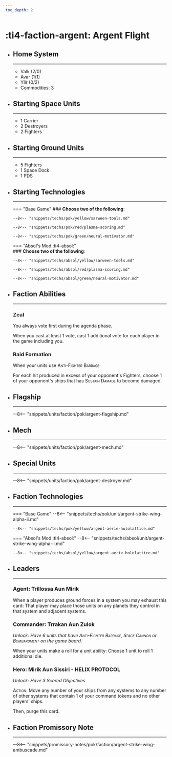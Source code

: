 ```yaml
---
toc_depth: 2
---
```


# :ti4-faction-argent: Argent Flight

<div class="grid cards" markdown>

-   ## __Home System__

    ---

    * Valk (2/0)
    * Avar (1/1)
    * Ylir (0/2)
    * Commodities: 3

</div>

<div class="grid cards" markdown>

-   ## __Starting Space Units__

    ---

    * 1 Carrier
    * 2 Destroyers
    * 2 Fighters

-   ## __Starting Ground Units__

    ---

    * 5 Fighters
    * 1 Space Dock
    * 1 PDS

-   ## __Starting Technologies__

    ---
    === "Base Game"
        ### **Choose two of the following**:

        --8<-- "snippets/techs/pok/yellow/sarween-tools.md"

        --8<-- "snippets/techs/pok/red/plasma-scoring.md"

        --8<-- "snippets/techs/pok/green/neural-motivator.md"

    === "Absol's Mod :ti4-absol:"  
        ### **Choose two of the following**:

        --8<-- "snippets/techs/absol/yellow/sarween-tools.md"

        --8<-- "snippets/techs/absol/red/plasma-scoring.md"

        --8<-- "snippets/techs/absol/green/neural-motivator.md"

-   ## __Faction Abilities__

    ---
    ### **Zeal**
    
    You always vote first during the agenda phase.

    When you cast at least 1 vote, cast 1 additional vote for each player in the game including you.

    ### **Raid Formation**

    When your units use <span style="font-variant:small-caps;">Anti-Fighter Barrage</span>:
    
    For each hit produced in excess of your opponent's Fighters, choose 1 of your opponent's ships that has <span style="font-variant:small-caps;">Sustain Damage</span> to become damaged.

-   ## __Flagship__

    ---
    --8<-- "snippets/units/faction/pok/argent-flagship.md"

-   ## __Mech__

    ---
    --8<-- "snippets/units/faction/pok/argent-mech.md"

</div>

<div class="grid cards" markdown>

-   ## __Special Units__

    ---
    --8<-- "snippets/units/faction/pok/argent-destroyer.md"

</div>

<div class="grid cards" markdown>

-   ## __Faction Technologies__

    ---
    === "Base Game"
        --8<-- "snippets/techs/pok/unit/argent-strike-wing-alpha-ii.md"

        --8<-- "snippets/techs/pok/yellow/argent-aerie-hololattice.md"

    === "Absol's Mod :ti4-absol:"
        --8<-- "snippets/techs/absol/unit/argent-strike-wing-alpha-ii.md"

        --8<-- "snippets/techs/absol/yellow/argent-aerie-hololattice.md"

-   ## __Leaders__

    ---
    ### **Agent**: Trillossa Aun Mirik
    
    When a player produces ground forces in a system you may exhaust this card:
    That player may place those units on any planets they control in that system and adjacent systems.

    ### **Commander**: Trrakan Aun Zulok
    
    _Unlock: Have 6 units that have <span style="font-variant:small-caps;">Anti-Fighter Barrage</span>, <span style="font-variant:small-caps;">Space Cannon</span> or <span style="font-variant:small-caps;">Bombardment</span> on the game board._

    When your units make a roll for a unit ability:
    Choose 1 unit to roll 1 additional die.

    ### **Hero**: Mirik Aun Sissiri - HELIX PROTOCOL
    
    _Unlock: Have 3 Scored Objectives_

    <span style="font-variant:small-caps;">Action</span>: Move any number of your ships from any systems to any number of other systems that contain 1 of your command tokens and no other players' ships.
    
    Then, purge this card.

-   ## __Faction Promissory Note__

    ---
    --8<-- "snippets/promissory-notes/pok/faction/argent-strike-wing-ambuscade.md"

</div>